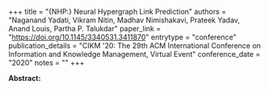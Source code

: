 +++
title = "{NHP:} Neural Hypergraph Link Prediction"
authors = "Naganand Yadati, Vikram Nitin, Madhav Nimishakavi, Prateek Yadav, Anand Louis, Partha P. Talukdar"
paper_link = "https://doi.org/10.1145/3340531.3411870"
entrytype = "conference"
publication_details = "CIKM '20: The 29th ACM International Conference on Information and Knowledge Management,  Virtual Event"
conference_date = "2020"
notes = ""
+++

<b>Abstract:</b>
